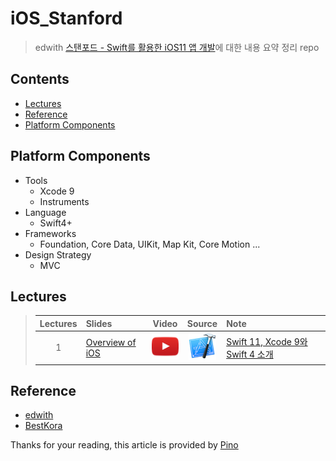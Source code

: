 # iOS_Stanford
> edwith [스탠포드 - Swift를 활용한 iOS11 앱 개발](https://edwith.org/swiftapp/lecture/26619/)에 대한 내용 요약 정리 repo

## Contents
- [Lectures](https://github.com/92pino/iOS_Stanford#lectures)
- [Reference](https://github.com/92pino/iOS_Stanford#Reference)
- [Platform Components](https://github.com/92pino/iOS_Stanford#platform-components)
<!-- - [ReadingAssignments](https://github.com/92pino/iOS_Stanford#reading-assignments)
- [Problem Sets](https://github.com/92pino/iOS_Stanford#problem-sets) -->

## Platform Components
- Tools
    - Xcode 9
    - Instruments
- Language
    - Swift4+
- Frameworks
    - Foundation, Core Data, UIKit, Map Kit, Core Motion ...
- Design Strategy
    - MVC

## Lectures
> | Lectures | Slides | Video | Source | Note |
> |:---:|:---|:---:|:---:|:---|
> |1|[Overview of iOS](https://github.com/92pino/iOS_Stanford/Lecture/01_Overview_of_iOS/Slides/Lecture-1-Slides.pdf)|[![재생 url](art/play.png?raw=true)](https://www.edwith.org/swiftapp/lecture/26619/)|[![source url](art/xcode.png)](https://github.com/92pino/iOS_Stanford/Lecture/01_Overview_of_iOS/Concentration)| [Swift 11, Xcode 9와 Swift 4 소개]() |

<!-- > |1|[Overview of iOS]()|[![](art/play.png?raw=true)](https://www.edwith.org/swiftapp/lecture/26619/)|[![](art/xcode.png?raw=true)]()| Swift 11, Xcode 9와 Swift 4 소개 | -->

## Reference
- [edwith]()
- [BestKora]()

Thanks for your reading, this article is provided by [Pino](https://github.com/92pino)